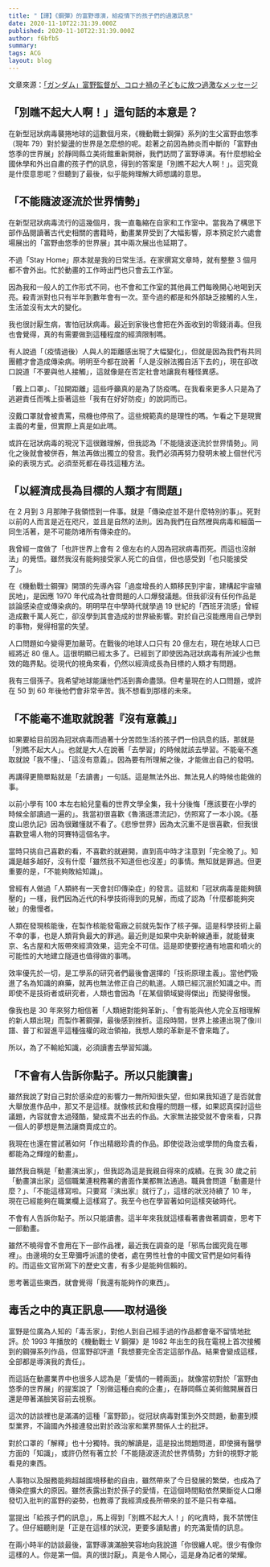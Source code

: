 ```yaml
---
title: "【譯】《鋼彈》的富野導演，給疫情下的孩子們的過激訊息"
date: 2020-11-10T22:31:39.000Z
published: 2020-11-10T22:31:39.000Z
author: f6bfb5
summary:
tags: ACG
layout: blog
---
```


文章來源：[「ガンダム」富野監督が、コロナ禍の子どもに放つ過激なメッセージ](https://withnews.jp/article/f0201107003qq000000000000000W07c11001qq000022057A)

## 「別瞧不起大人啊！」這句話的本意是？

在新型冠狀病毒襲捲地球的這數個月來，《機動戰士鋼彈》系列的生父富野由悠季（現年 79）對於變盪的世界是怎麼想的呢。趁著之前因為肺炎而中斷的「富野由悠季的世界展」於靜岡縣立美術館重新開辦，我們訪問了富野導演。有什麼想給全國休學和外出自肅的孩子們的訊息，得到的答案是「別瞧不起大人啊！」。這究竟是什麼意思呢？但聽到了最後，似乎能夠理解大師想講的意思。

## 「不能隨波逐流於世界情勢」

在新型冠狀病毒流行的這幾個月，我一直龜縮在自家和工作室中。當我為了構思下部作品閱讀著古代史相關的書籍時，動畫業界受到了大幅影響，原本預定於六處會場展出的「富野由悠季的世界展」其中兩次展出也延期了。

不過「Stay Home」原本就是我的日常生活。在家撰寫文章時，就有整整 3 個月都不會外出。忙於動畫的工作時出門也只會去工作室。

因為我和一般人的工作形式不同，也不會和工作室的其他員工們每晚開心地喝到天亮。殺青派對也只有半年到數年會有一次。至今過的都是和外部缺乏接觸的人生，生活並沒有太大的變化。

我也很討厭生病，害怕冠狀病毒。最近到家後也會把在外面收到的零錢消毒。但我也會覺得，真的有需要做到這種程度的經濟限制嗎。

有人說過「（疫情過後）人與人的距離感出現了大幅變化」，但就是因為我們有共同團體才會造成傳染病。明明至今都在說著「人是沒辦法獨自活下去的」，現在卻改口說道「不要與他人接觸」，這就像是在否定社會地讓我有種怪異感。

「戴上口罩」、「拉開距離」這些呼籲真的是為了防疫嗎。在我看來更多人只是為了逃避責任而嘴上掛著這些「我有在好好防疫」的說詞而已。

沒戴口罩就會被責罵，飛機也停飛了。這些規範真的是理性的嗎。乍看之下是現實主義的考量，但實際上真是如此嗎。

或許在冠狀病毒的現況下這很難理解，但我認為「不能隨波逐流於世界情勢」。同化之後就會被併吞，無法再做出獨立的發言。我們必須再努力發明未被上個世代污染的表現方式。必須至死都在尋找這種方法。

## 「以經濟成長為目標的人類才有問題」

在 2 月到 3 月那陣子我領悟到一件事。就是「傳染症並不是什麼特別的事」。死對以前的人而言是近在咫尺，並且是自然的法則。因為我們在自然裡與病毒和細菌一同生活著，是不可能防堵所有傳染症的。

我曾經一度做了「也許世界上會有 2 億左右的人因為冠狀病毒而死。而這也沒辦法」的覺悟。雖然我沒有能夠接受家人死亡的自信，但也感受到「也只能接受了」。

在《機動戰士鋼彈》開頭的先導內容「過度增長的人類移民到宇宙，建構起宇宙殖民地」，是因應 1970 年代成為社會問題的人口爆發議題。但我卻沒有任何作品是談論感染症或傳染病的。明明早在中學時代就學過 19 世紀的「西班牙流感」曾經造成數千萬人死亡，卻沒學到其會造成的世界級影響。對於自己沒能應用自己學到的事物，覺得相當的失望。

人口問題如今變得更加嚴苛。在戰後的地球人口只有 20 億左右，現在地球人口已經將近 80 億人。這很明顯已經太多了。已經到了即使因為冠狀病毒有所減少也無效的臨界點。從現代的視角來看，仍然以經濟成長為目標的人類才有問題。

我有三個孫子。我希望地球能讓他們活到壽命盡頭。但考量現在的人口問題，或許在 50 到 60 年後他們會非常辛苦。我不想看到那樣的未來。

## 「不能毫不進取就說著『沒有意義』」

如果要給目前因為冠狀病毒而過著十分苦悶生活的孩子們一份訊息的話，那就是「別瞧不起大人」。也就是大人在說著「去學習」的時候就該去學習。不能毫不進取就說「我不懂」、「這沒有意義」。因為要有所理解之後，才能做出自己的發明。

再講得更簡單點就是「去讀書」一句話。這是無法外出、無法見人的時候也能做的事。

以前小學有 100 本左右給兒童看的世界文學全集，我十分後悔「應該要在小學的時候全部讀過一遍的」。我當初很喜歡《魯濱遜漂流記》，仿照寫了一本小說。《基度山恩仇記》因為很難懂就不看了。《悲慘世界》因為太沉重不是很喜歡，但我很喜歡登場人物的珂賽特這個名字。

當時只挑自己喜歡的看，不喜歡的就避開，直到高中時才注意到「完全晚了」。知識是越多越好，沒有什麼「雖然我不知道但也沒差」的事情。無知就是罪過。但更重要的是，「不能夠敗給知識」。

曾經有人做過「人類終有一天會封印傳染症」的發言。這就和「冠狀病毒是能夠鎮壓的」一樣，我們因為近代的科學技術得到的見解，而成了認為「什麼都能夠突破」的傲慢者。

人類在發現核能後，在製作核能發電廠之前就先製作了核子彈。這是科學技術上最不幸的事，也是人類背負最大的罪過。最近則是如果中央新幹線通車，就能替東京、名古屋和大阪帶來經濟效果，這完全不可信。這是即使要挖通有地震和噴火的可能性的大地建立隧道也值得做的事嗎。

效率優先於一切，是工學系的研究者們最後會選擇的「技術原理主義」。當他們吸進了名為知識的麻藥，就再也無法修正自己的軌道。人類已經沉溺於知識之中。而即使不是技術者或研究者，人類也會因為「在某個領域變得傑出」而變得傲慢。

像我也是 30 年來努力相信著「人類絕對能夠革新」、「會有能與他人完全互相理解的新人類出現」而製作著鋼彈，最後感到挫折。這段時間，世界上接連出現了像川譜、普丁和習進平這種強權的政治領袖，我想人類的革新是不會來臨了。

所以，為了不輸給知識，必須讀書去學習知識。

## 「不會有人告訴你點子。所以只能讀書」

雖然我說了對自己對於感染症的影響力一無所知很失望，但如果我知道了是否就會大舉放進作品中，那又不是這樣。就像核武和食糧的問題一樣，如果認真探討這些議題，內容就會太過殘酷，變成賣不出去的作品。大家無法接受就不會來看，只靠一個人的夢想是無法讓商賣成立的。

我現在也還在嘗試著如何「作出精緻珍貴的作品。即使從政治或學問的角度去看，都能為之輝煌的動畫」。

雖然我自稱是「動畫演出家」，但我認為這是我親自得來的成績。在我 30 歲之前「動畫演出家」這個職業連稅務署的書面作業都無法通過。職員會問道「動畫是什麼？」、「不能這樣寫啦。只要寫『演出家』就行了」，這樣的狀況持續了 10 年，現在已經能夠在職業欄上這樣寫了。我至今也在學習著如何這樣突破時代。

不會有人告訴你點子。所以只能讀書。這半年來我就這樣看著書做著調查，思考下一部動畫。

雖然不曉得會不會用在下一部作品裡，最近我在調查的是「邪馬台國究竟在哪裡」。由邊境的女王卑彌呼派遣的使者，處在男性社會的中國文官們是如何看待的。而這些文官所寫下的歷史文書，有多少是能夠信賴的。

思考著這些東西，就會覺得「我還有能夠作的東西」。

## 毒舌之中的真正訊息——取材過後

富野是位廣為人知的「毒舌家」，對他人到自己經手過的作品都會毫不留情地批評。於 1993 年播放的《機動戰士 V 鋼彈》是 1982 年出生的我在電視上首次接觸到的鋼彈系列作品，但富野卻評道「我想要完全否定這部作品。結果會變成這樣，全部都是導演我的責任」。

而這話在動畫業界中也很多人認為是「愛情的一體兩面」。就像當初對於「富野由悠季的世界展」的提案說了「別做這種白痴的企畫」，在靜岡縣立美術館開展首日還是帶著滿臉笑容前去視察。

這次的訪談裡也是滿滿的這種「富野節」。從冠狀病毒對策到外交問題，動畫到模型業界，不論國內外接連發出對於政治家和業界關係人士的批評。

對於口罩的「解釋」也十分獨特。我的解讀是，這是投出問題問道，即使擁有醫學方面的「知識」，或許仍然有著立於「不能隨波逐流於世界情勢」方針的視野才能看見的東西。

人事物以及服務能夠超越國境移動的自由，雖然帶來了今日發展的繁榮，也成為了傳染症擴大的原因。雖然表露出對於孫子的愛情，在這個時間點依然果斷從人口爆發切入批判的富野的姿勢，也教導了我經濟成長所帶來的並不是只有幸福。

當提出「給孩子們的訊息」，馬上得到「別瞧不起大人！」的叱責時，我不禁愣住了。但仔細聽則是「正是在這樣的狀況，更要多讀點書」的充滿愛情的訊息。

在兩小時半的訪談最後，富野導演滿臉笑容地向我說道「你很纏人呢。很少有像你這樣的人。你是第一個。真的很討厭」。真是令人開心，這是身為記者的榮耀。

